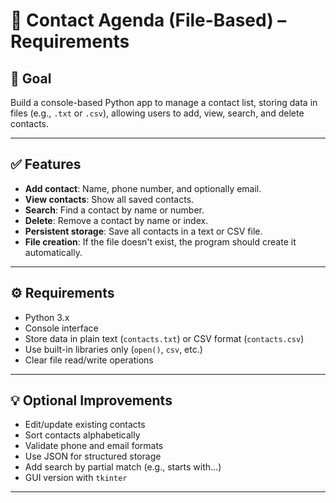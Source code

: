 # 📒 Contact Agenda (File-Based) – Requirements

## 🎯 Goal
Build a console-based Python app to manage a contact list, storing data in files (e.g., `.txt` or `.csv`), allowing users to add, view, search, and delete contacts.

---

## ✅ Features

- **Add contact**: Name, phone number, and optionally email.
- **View contacts**: Show all saved contacts.
- **Search**: Find a contact by name or number.
- **Delete**: Remove a contact by name or index.
- **Persistent storage**: Save all contacts in a text or CSV file.
- **File creation**: If the file doesn't exist, the program should create it automatically.

---

## ⚙️ Requirements

- Python 3.x
- Console interface
- Store data in plain text (`contacts.txt`) or CSV format (`contacts.csv`)
- Use built-in libraries only (`open()`, `csv`, etc.)
- Clear file read/write operations

---

## 💡 Optional Improvements

- Edit/update existing contacts  
- Sort contacts alphabetically  
- Validate phone and email formats  
- Use JSON for structured storage  
- Add search by partial match (e.g., starts with...)  
- GUI version with `tkinter`  

---

